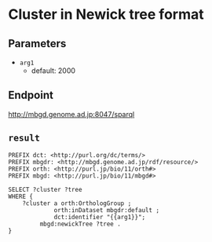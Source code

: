 # Cluster in Newick tree format

## Parameters
* `arg1`
  * default: 2000

## Endpoint
http://mbgd.genome.ad.jp:8047/sparql

## `result`

```sparql
PREFIX dct: <http://purl.org/dc/terms/>
PREFIX mbgdr: <http://mbgd.genome.ad.jp/rdf/resource/>
PREFIX orth: <http://purl.jp/bio/11/orth#>
PREFIX mbgd: <http://purl.jp/bio/11/mbgd#>

SELECT ?cluster ?tree
WHERE {
    ?cluster a orth:OrthologGroup ;
             orth:inDataset mbgdr:default ;
             dct:identifier "{{arg1}}";
	     mbgd:newickTree ?tree .
}


```
